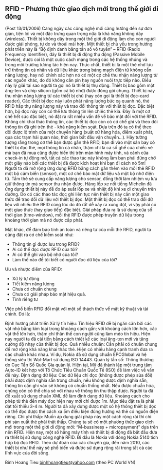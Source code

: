 ## RFID – Phương thức giao dịch mới trong thế giới di động	
(Post 13/01/2006) 
Càng ngày các công nghệ mới càng hướng đến sự đơn giản, tiện lợi và một đặc trưng quan trọng nữa là khả năng không dây (wireless). Thiết bị không dây trong một thế giới di động làm cho con người được giải phóng, tự do và thoải mái hơn.
Một thiết bị chủ yếu trong hướng phát triển này là “Bộ định danh bằng tần số vô tuyến” – RFID (Radio Frequency Identifier), đây là thiết bị di động thụ động (Passive Mobile Device), được coi là một cuộc cách mạng trong các hệ thống nhúng và trong môi trường tương tác hiện nay.
Thực chất, thiết bị là một thẻ nhớ lưu trữ thông tin cá nhân và dữ liệu khác trong bảng mạch điện tử không cần năng lượng, hay nói chính xác hơn nó có một cơ chế thu nhận năng lượng từ các nguồn khác, do đó không cần pin hay nguồn nuôi trực tiếp nào. Điều này lý giải tại sao người ta gọi nó là thiết bị thụ động. Thiết bị bao gồm một ăng-ten và chip silicon (gồm cả bộ nhớ) được đóng gói chung. Thiết bị này thu nhận năng lượng từ các thiết bị chủ (hay còn gọi là thiết bị đọc-card reader). Các thiết bị đọc này luôn phát năng lượng bức xạ quanh nó, thẻ RFID hấp thụ năng lượng này và trao đổi thông tin với thiết bị đọc. Đặc biệt hơn, bộ đọc này còn có thể lưu thông tin lên chiếc thẻ kia. Đây là một cơ chế hết sức đặc biệt, nó đặt ra rất nhiều vấn đề về bảo mật đối với thẻ RFID.
Không chỉ khai thác thông tin, các thiết bị đọc còn có cơ chế ghi và theo dõi thông tin đã ghi trên thẻ - khả năng kiểm soát. Dựa trên đó ta có thể theo dõi được lộ trình của một chuyến hàng (xuất xứ hàng hóa, điểm xuất phát, qua các trạm hải quan nào, thời gian bắt đầu vận chuyển...).
Hãy tưởng tượng rằng trong cơ thể bạn được gắn thẻ RFID, bạn đi vào một sân bay có thiết bị đọc thẻ, mọi thông tin cá nhân, thậm chí là cả số ghế của chiếc vé mà bạn đã mua cũng được hiển thị trên màn hình máy tính, và cánh cửa check-in tự động mở, tất cả các thao tác này không làm bạn phải đứng chờ một giây nào bởi các thiết bị đã được kích hoạt khi bạn đi cách nó 5m!
Người ta đã mở rộng ứng dụng RFID bằng cách gắn thêm vào mỗi thẻ RFID một bộ cảm biến (sensor), một cơ chế bảo mật dữ liệu và một bộ nhớ điện tử. Tấm thẻ sẽ cung cấp năng lượng cho sensor, đồng thời làm nhiệm vụ lưu giữ thông tin mà sensor thu nhận được. Hãng lốp xe nổi tiếng Michelin đã ứng dụng thiết bị này để đo áp suất lốp xe và nhiệt độ khi xe di chuyển trên đường.
Do có các thao tác đọc ghi liên tục nên thiết bị này cần một giao thức để trao đổi dữ liệu với thiết bị đọc. Một thiết bị đọc có thể trao đổi dữ liệu với nhiều thẻ RFID cùng lúc do đó rất dễ xảy ra xung đột, vì vậy phải có một giao thức (hay giao tiếp) đặc biệt. Giải pháp đưa ra là sử dụng cửa sổ thời gian (time-window), mỗi thẻ RFID được phép truyền dữ liệu trong khoảng thời gian mà nó được cấp phát.

Mặt khác, để đảm bảo tính an toàn và riêng tư của mỗi thẻ RFID, người ta cũng đặt ra cơ chế kiểm soát như:
* Thông tin gì được lưu trong RFID?
* Ai có thể đọc được RFID của tôi?
* Ai có thể ghi vào bộ nhớ của tôi?
* Làm thế nào để tôi biết có người đọc dữ liệu của tôi?

Ưu và nhược điểm của RFID:
* Xử lý tự động
* Tiết kiệm năng lượng
* Chưa có chuẩn chung
* Chưa có giải pháp bảo mật hiệu quả.
* Tính riêng tư

Việc phổ biến RFID đối mặt với một số thách thức về mặt kỹ thuật và tài chính. Đó là:

Định hướng phát triển
Xử lý tín hiệu: Tín hiệu RFID dễ bị ngăn cản bởi các vật nhỏ bằng kim loại trong khoảng cách gần; với khoảng cách lớn hơn, các vật thể lớn hơn, thậm chí thân thể con người cũng làm méo tín hiệu. Hiện nay người ta đã cải tiến bằng cách thiết kế các loại ăng-ten mới và tăng cường độ nhạy của thiết bị đọc.
Quá nhiều chuẩn: Cần phải có chuẩn chung để mở rộng khả năng khai thác thẻ. Hiện có nhiều hãng cạnh tranh đưa ra các chuẩn khác nhau. Ví dụ, Nokia đã sử dụng chuẩn EPCGlobal và hệ thống siêu thị Wal-Mart sử dụng ISO 14443.
Quản lý tần số: Thông thường do Cục Tần Số Quốc Gia quản lý. Hiện tại, Mỹ đã thành lập một trung tâm Auto-ID kết hợp với Tổ Chức Tiêu Chuẩn Quốc Tế (ISO) để làm việc về vấn đề này.
Định dạng dữ liệu: Các dữ liệu chỉ đọc (không được phép sửa đổi) phải được định nghĩa sẵn trong chuẩn, nếu không được định nghĩa sẵn, thông tin cần ghi vào sẽ không có chuẩn thống nhất. Nếu được chuẩn hóa, chúng còn có thể chia sẻ với nhau về thông tin thu thập được. Người ta đã đề xuất sử dụng chuẩn XML để làm định dạng dữ liệu.
Khoảng cách cho phép từ thẻ đến máy đọc hiện nay mới chỉ được 1m. Mục tiêu đặt ra là phải đạt tối thiểu 3-4 m. Người ta đã xây dựng được một số hệ thống thiết bị đọc có thể đọc được thẻ cách xa 5m điều kiện đúng hướng và thẻ có nguồn điện riêng.
Chi phí thấp: Muốn áp dụng giải pháp này một cách rộng rãi thì chi phí sản xuất thẻ phải thật thấp.
Chúng ta sẽ có một phương thức giao dịch mới trong một thế giới di động mới: “M-bussiness + micropayment” dựa trên nền RFID. Hiện nay, một số hãng máy tính và thiết bị di động đã bắt đầu đưa ra thiết bị sử dụng công nghệ RFID. Đi đầu là Nokia với dòng Nokia 5140 tích hợp bộ đọc RFID. Theo dự đoán của các chuyên gia, đến năm 2010, các thiết bị như thế này sẽ phổ biến và được sử dụng rộng rãi trong tất cả các lĩnh vực của đời sống.

Binh Hoang Tieu
binhhoangtieu@yahoo.com
(theo PC World VN)
